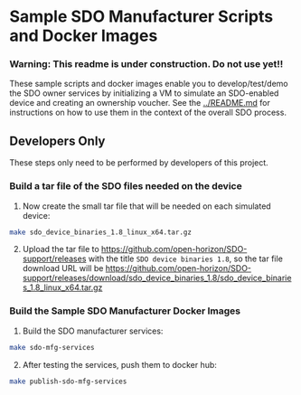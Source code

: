 # Sample SDO Manufacturer Scripts and Docker Images

### Warning: This readme is under construction. Do not use yet!!

These sample scripts and docker images enable you to develop/test/demo the SDO owner services by initializing a VM to simulate an SDO-enabled  device and creating an ownership voucher. See the [../README.md](../README.md) for instructions on how to use them in the context of the overall SDO process.

## Developers Only

These steps only need to be performed by developers of this project.

### Build a tar file of the SDO files needed on the device

1. Now create the small tar file that will be needed on each simulated device:

  ```bash
  make sdo_device_binaries_1.8_linux_x64.tar.gz
  ```

2. Upload the tar file to https://github.com/open-horizon/SDO-support/releases with the title `SDO device binaries 1.8`, so the tar file download URL will be https://github.com/open-horizon/SDO-support/releases/download/sdo_device_binaries_1.8/sdo_device_binaries_1.8_linux_x64.tar.gz

### Build the Sample SDO Manufacturer Docker Images

1. Build the SDO manufacturer services:

  ```bash
  make sdo-mfg-services
  ```

2. After testing the services, push them to docker hub:

  ```bash
  make publish-sdo-mfg-services
  ```
